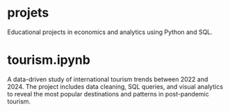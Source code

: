 # projets
Educational projects in economics and analytics using Python and SQL.


# tourism.ipynb
A data-driven study of international tourism trends between 2022 and 2024. The project includes data cleaning, SQL queries, and visual analytics to reveal the most popular destinations and patterns in post-pandemic tourism.
